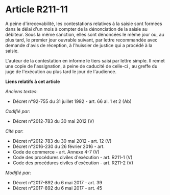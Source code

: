 # Article R211-11

A peine d'irrecevabilité, les contestations relatives à la saisie sont formées dans le délai d'un mois à compter de la
dénonciation de la saisie au débiteur. Sous la même sanction, elles sont dénoncées le même jour ou, au plus tard, le premier
jour ouvrable suivant, par lettre recommandée avec demande d'avis de réception, à l'huissier de justice qui a procédé à la
saisie.

L'auteur de la contestation en informe le tiers saisi par lettre simple. Il remet une copie de l'assignation, à peine de
caducité de celle-ci , au greffe du juge de l'exécution au plus tard le jour de l'audience.

**Liens relatifs à cet article**

_Anciens textes_:

  - Décret n°92-755 du 31 juillet 1992 - art. 66 al. 1 et 2 (Ab)

_Codifié par_:

  - Décret n°2012-783 du 30 mai 2012 (V)

_Cité par_:

  - Décret n°2012-783 du 30 mai 2012 - art. 12 (V)
  - Décret n°2016-230 du 26 février 2016 - art.
  - Code de commerce - art. Annexe 4-7 (V)
  - Code des procédures civiles d'exécution - art. R211-1 (V)
  - Code des procédures civiles d'exécution - art. R211-2 (V)

_Modifié par_:

  - Décret n°2017-892 du 6 mai 2017 - art. 39
  - Décret n°2017-892 du 6 mai 2017 - art. 45
